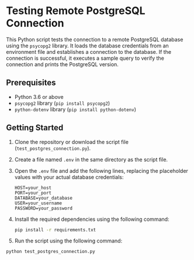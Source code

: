 # Testing Remote PostgreSQL Connection

This Python script tests the connection to a remote PostgreSQL database using the `psycopg2` library. It loads the database credentials from an environment file and establishes a connection to the database. If the connection is successful, it executes a sample query to verify the connection and prints the PostgreSQL version.

## Prerequisites

- Python 3.6 or above
- `psycopg2` library (`pip install psycopg2`)
- `python-dotenv` library (`pip install python-dotenv`)

## Getting Started

1. Clone the repository or download the script file (`test_postgres_connection.py`).

2. Create a file named `.env` in the same directory as the script file.

3. Open the `.env` file and add the following lines, replacing the placeholder values with your actual database credentials:

   ```plaintext
   HOST=your_host
   PORT=your_port
   DATABASE=your_database
   USER=your_username
   PASSWORD=your_password
   ```

4. Install the required dependencies using the following command:

   ```bash
   pip install -r requirements.txt
   ```

5. Run the script using the following command:

```bash
python test_postgres_connection.py
```
